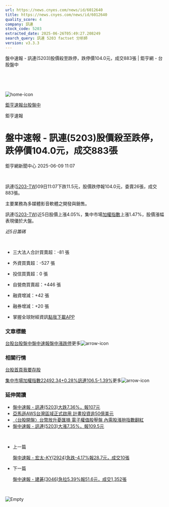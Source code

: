 ```yaml
---
url: https://news.cnyes.com/news/id/6012640
title: https://news.cnyes.com/news/id/6012640
quality_score: 4
company: 訊連
stock_code: 5203
extracted_date: 2025-06-26T05:49:27.208249
search_query: 訊連 5203 factset 分析師
version: v3.3.3
---
```


盤中速報 - 訊連(5203)股價殺至跌停，跌停價104.0元，成交883張 | 鉅亨網 - 台股盤中

‌

‌

![home-icon](/assets/icons/breadCrumb/symbol-icon-home.svg)

[鉅亨速報](/news/cat/anue_live)[台股盤中](/news/cat/tw_live)

鉅亨速報

# 盤中速報 - 訊連(5203)股價殺至跌停，跌停價104.0元，成交883張

鉅亨網新聞中心 2025-06-09 11:07

‌

訊連([5203-TW](https://www.cnyes.com/twstock/5203))09日11:07下跌11.5元，股價跌停報104.0元，委賣26張，成交883張。

主要業務為多媒體影音軟體之開發與銷售。

訊連([5203-TW](https://www.cnyes.com/twstock/5203))近5日股價上漲4.05%，集中市場[加權指數](https://invest.cnyes.com/index/TWS/TSE01)上漲1.47%，股價漲幅表現優於大盤。

*近5日籌碼*

‌

* 三大法人合計買賣超：-81 張
* 外資買賣超：-527 張
* 投信買賣超：0 張
* 自營商買賣超：+446 張
* 融資增減：+42 張
* 融券增減：+20 張

* 掌握全球財經資訊[點我下載APP](http://www.cnyes.com/app/?utm_source=mweb&utm_medium=HamMenuBanner&utm_campaign=fixed&utm_content=entr)

### 文章標籤

[台股](https://news.cnyes.com/tag/台股 "台股")[台股盤中](https://news.cnyes.com/tag/台股盤中 "台股盤中")[盤中速報](https://news.cnyes.com/tag/盤中速報 "盤中速報")[盤中漲跌停](https://news.cnyes.com/tag/盤中漲跌停 "盤中漲跌停")更多![arrow-icon](/assets/icons/arrows/arrow-down.svg)

### 相關行情

[台股首頁](https://www.cnyes.com/twstock)[我要存股](https://supr.link/8OHaU)

[集中市場加權指數22492.34+0.28%](https://invest.cnyes.com/index/TWS/TSE01)[訊連106.5-1.39%](https://www.cnyes.com/twstock/5203)更多![arrow-icon](/assets/icons/arrows/arrow-down.svg)

### 延伸閱讀

* [盤中速報 - 訊連(5203)大跌7.36%，報107元](/news/id/6012572)
* [亞馬遜AWS台灣區域正式啟用 計畫投資逾50億美元](/news/id/6009866)
* [〈台股開盤〉台幣放升憂匯損 電子權值股壓盤 內需股漲拚指數翻紅](/news/id/5994744)
* [盤中速報 - 訊連(5203)大漲7.35%，報109.5元](/news/id/5964251)

‌

* 上一篇

  [盤中速報 - 宏太-KY(2924)急跌-4.17%報28.7元，成交10張](/news/id/6012825)
* 下一篇

  [盤中速報 - ﻿建碁(3046)急拉5.39%報51.6元，成交1,352張](/news/id/6012220)

‌

![Empty](/assets/icons/skeleton/empty-image.svg)

‌